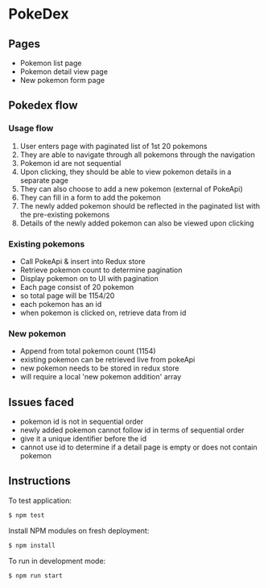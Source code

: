 PokeDex
=====================================

Pages
----------------
- Pokemon list page
- Pokemon detail view page
- New pokemon form page


Pokedex flow
----------------

### Usage flow
1. User enters page with paginated list of 1st 20 pokemons
2. They are able to navigate through all pokemons through the navigation
3. Pokemon id are not sequential
4. Upon clicking, they should be able to view pokemon details in a separate page
5. They can also choose to add a new pokemon (external of PokeApi)
6. They can fill in a form to add the pokemon
7. The newly added pokemon should be reflected in the paginated list with the pre-existing pokemons
8. Details of the newly added pokemon can also be viewed upon clicking

### Existing pokemons
- Call PokeApi & insert into Redux store
- Retrieve pokemon count to determine pagination
- Display pokemon on to UI with pagination
- Each page consist of 20 pokemon
- so total page will be 1154/20
- each pokemon has an id
- when pokemon is clicked on, retrieve data from id

### New pokemon
- Append from total pokemon count (1154)
- existing pokemon can be retrieved live from pokeApi
- new pokemon needs to be stored in redux store
- will require a local 'new pokemon addition' array

## Issues faced
- pokemon id is not in sequential order
- newly added pokemon cannot follow id in terms of sequential order
- give it a unique identifier before the id
- cannot use id to determine if a detail page is empty or does not contain pokemon


## Instructions

To test application:

```bash
$ npm test
```

Install NPM modules on fresh deployment:

```bash
$ npm install
```

To run in development mode:

```bash
$ npm run start
```
